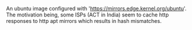 An ubuntu image configured with 'https://mirrors.edge.kernel.org/ubuntu'. The motivation being, some ISPs (ACT in India) seem to cache http responses to http apt mirrors which results in hash mismatches.

